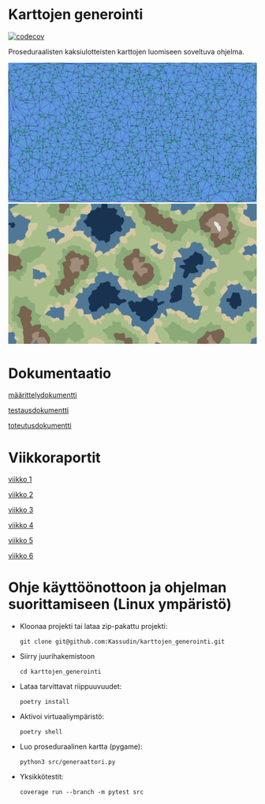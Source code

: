 # Karttojen generointi
[![codecov](https://codecov.io/gh/Kassudin/karttojen_generointi/branch/main/graph/badge.svg)](https://app.codecov.io/gh/Kassudin/karttojen_generointi)

Proseduraalisten kaksiulotteisten karttojen luomiseen soveltuva ohjelma.

![Delaunay+Voronoi](dokumentaatio/Delaunay+Voronoi.png)
![kartta](dokumentaatio/kartta.png)

# Dokumentaatio
[määrittelydokumentti](https://github.com/Kassudin/karttojen_generointi/blob/main/dokumentaatio/m%C3%A4%C3%A4rittelydokumentti.md)

[testausdokumentti](https://github.com/Kassudin/karttojen_generointi/blob/main/dokumentaatio/testausdokumentti.md)

[toteutusdokumentti](https://github.com/Kassudin/karttojen_generointi/blob/main/dokumentaatio/toteutusdokumentti.md)

# Viikkoraportit
[viikko 1](https://github.com/Kassudin/karttojen_generointi/blob/main/dokumentaatio/viikkoraportit/viikko1.md)

[viikko 2](https://github.com/Kassudin/karttojen_generointi/blob/main/dokumentaatio/viikkoraportit/viikko2.md)

[viikko 3](https://github.com/Kassudin/karttojen_generointi/blob/main/dokumentaatio/viikkoraportit/viikko3.md)

[viikko 4](https://github.com/Kassudin/karttojen_generointi/blob/main/dokumentaatio/viikkoraportit/viikko4.md)

[viikko 5](https://github.com/Kassudin/karttojen_generointi/blob/main/dokumentaatio/viikkoraportit/viikko5.md)

[viikko 6](https://github.com/Kassudin/karttojen_generointi/blob/main/dokumentaatio/viikkoraportit/viikko6.md)

# Ohje käyttöönottoon ja ohjelman suorittamiseen (Linux ympäristö)

- Kloonaa projekti tai lataa zip-pakattu projekti:
  ```
  git clone git@github.com:Kassudin/karttojen_generointi.git
  ```
- Siirry juurihakemistoon 
  ```
  cd karttojen_generointi
  ```
  
- Lataa tarvittavat riippuuvuudet:
  ```
  poetry install
  ```
- Aktivoi virtuaaliympäristö:
   ```
  poetry shell
   ```
- Luo proseduraalinen kartta (pygame):
   ```
  python3 src/generaattori.py
   ```
- Yksikkötestit:
   ```
  coverage run --branch -m pytest src
   ```
